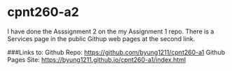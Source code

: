 # cpnt260-a2

I have done the Asssignment 2 on the my Assignment 1 repo.
There is a Services page in the public Githup web pages at the second link.

###Links to:
Github Repo: https://github.com/byung1211/cpnt260-a1
Github Pages Site: https://byung1211.github.io/cpnt260-a1/index.html
